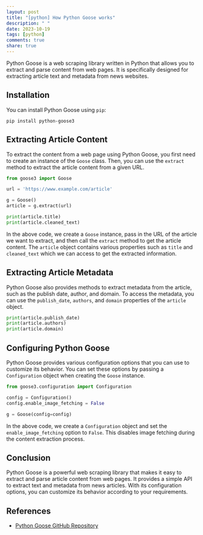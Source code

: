 ```yaml
---
layout: post
title: "[python] How Python Goose works"
description: " "
date: 2023-10-19
tags: [python]
comments: true
share: true
---
```


Python Goose is a web scraping library written in Python that allows you to extract and parse content from web pages. It is specifically designed for extracting article text and metadata from news websites.

## Installation

You can install Python Goose using `pip`:

```shell
pip install python-goose3
```

## Extracting Article Content

To extract the content from a web page using Python Goose, you first need to create an instance of the `Goose` class. Then, you can use the `extract` method to extract the article content from a given URL.

```python
from goose3 import Goose

url = 'https://www.example.com/article'

g = Goose()
article = g.extract(url)

print(article.title)
print(article.cleaned_text)
```

In the above code, we create a `Goose` instance, pass in the URL of the article we want to extract, and then call the `extract` method to get the article content. The `article` object contains various properties such as `title` and `cleaned_text` which we can access to get the extracted information.

## Extracting Article Metadata

Python Goose also provides methods to extract metadata from the article, such as the publish date, author, and domain. To access the metadata, you can use the `publish_date`, `authors`, and `domain` properties of the `article` object.

```python
print(article.publish_date)
print(article.authors)
print(article.domain)
```

## Configuring Python Goose

Python Goose provides various configuration options that you can use to customize its behavior. You can set these options by passing a `Configuration` object when creating the `Goose` instance.

```python
from goose3.configuration import Configuration

config = Configuration()
config.enable_image_fetching = False

g = Goose(config=config)
```

In the above code, we create a `Configuration` object and set the `enable_image_fetching` option to `False`. This disables image fetching during the content extraction process.

## Conclusion

Python Goose is a powerful web scraping library that makes it easy to extract and parse article content from web pages. It provides a simple API to extract text and metadata from news articles. With its configuration options, you can customize its behavior according to your requirements.

## References

- [Python Goose GitHub Repository](https://github.com/Grangus/python-goose)